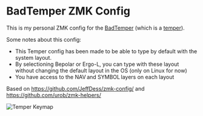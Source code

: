 # BadTemper ZMK Config

This is my personal ZMK config for the [BadTemper](https://github.com/essFitt/Bad-Temper) (which is a [temper](https://github.com/raeedcho/temper)).

Some notes about this config:
- This Temper config has been made to be able to type by default with the system layout.
- By selectioning Bepolar or Ergo-L, you can type with these layout without changing the default layout in the OS (only on Linux for now)
- You have access to the NAV and SYMBOL layers on each layout

Based on https://github.com/JeffDess/zmk-config/ and https://github.com/urob/zmk-helpers/ 

![Temper Keymap](keymap_img/temper.svg)
